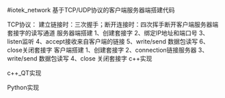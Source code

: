 #iotek_network
基于TCP/UDP协议的客户端服务器端搭建代码

TCP协议：
  建立链接时：三次握手；断开连接时：四次挥手断开客户端服务器端套接字的读写通道
  服务器端搭建
    1、创建套接字
    2、绑定IP地址和端口号
    3、listen监听
    4、accept接收来自客户端的链接
    5、write/send 数据包读写
    6、close关闭套接字
  客户端搭建
    1、创建套接字
    2、connection链接服务器
    3、write/send 数据包读写
    4、close 关闭套接字
c++实现

c++_QT实现

Python实现

